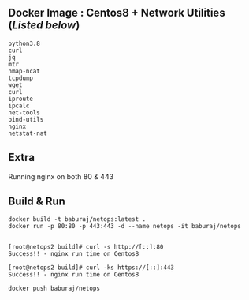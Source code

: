 
## Docker Image : Centos8 + Network Utilities (*Listed below*)

```
python3.8
curl
jq
mtr
nmap-ncat
tcpdump
wget
curl
iproute
ipcalc
net-tools
bind-utils
nginx
netstat-nat

```

## Extra

Running nginx on both 80 & 443

## Build & Run

```
docker build -t baburaj/netops:latest .
docker run -p 80:80 -p 443:443 -d --name netops -it baburaj/netops


[root@netops2 build]# curl -s http://[::]:80
Success!! - nginx run time on Centos8

[root@netops2 build]# curl -ks https://[::]:443
Success!! - nginx run time on Centos8

docker push baburaj/netops

```


